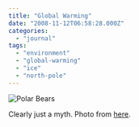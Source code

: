 ```yaml
---
title: "Global Warming"
date: "2008-11-12T06:58:28.000Z"
categories: 
  - "journal"
tags: 
  - "environment"
  - "global-warming"
  - "ice"
  - "north-pole"
---
```


![Polar Bears](images/20070102_polarbears.jpg)

Clearly just a myth. Photo from [here](http://world360.youngester.com/2008/11/north-pole-with-no-ice.html).
